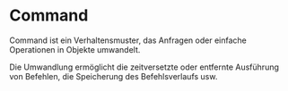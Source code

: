 # Command

Command ist ein Verhaltensmuster, das Anfragen oder einfache Operationen in Objekte umwandelt.

Die Umwandlung ermöglicht die zeitversetzte oder entfernte Ausführung von Befehlen, die Speicherung des Befehlsverlaufs usw.

